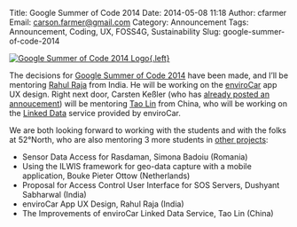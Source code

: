 Title: Google Summer of Code 2014
Date: 2014-05-08 11:18
Author: cfarmer
Email: carson.farmer@gmail.com
Category: Announcement
Tags: Announcement, Coding, UX, FOSS4G, Sustainability
Slug: google-summer-of-code-2014

[![Google Summer of Code 2014 Logo][image]{.left}][gsoc] 

The decisions for [Google Summer of Code 2014][gsoc] have been made, and I’ll be mentoring [Rahul Raja][rahul] from India. He will be working on the [enviroCar][envirocar] app UX design. Right next door, Carsten Keßler (who has [already posted an annoucement][carsten]) will be mentoring [Tao Lin][tao] from China, who will be working on the [Linked Data][linked-data] service provided by enviroCar.

We are both looking forward to working with the students and with the folks at 52°North, who are also mentoring 3 more students in [other projects][other]:

* Sensor Data Access for Rasdaman, Simona Badoiu (Romania)
* Using the ILWIS framework for geo-data capture with a mobile application, Bouke Pieter Ottow (Netherlands)
* Proposal for Access Control User Interface for SOS Servers, Dushyant Sabharwal (India)
* enviroCar App UX Design, Rahul Raja (India)
* The Improvements of enviroCar Linked Data Service, Tao Lin (China)

[other]: http://blog.52north.org/2014/04/22/welcome-google-summer-of-code-2014-studenta/
[rahul]: http://www.google-melange.com/gsoc/project/details/google/gsoc2014/rahul110392/5641332169113600
[envirocar]: https://envirocar.org/
[carsten]: http://carsten.io/mentoring-google-summer-of-code-project/
[tao]: https://www.google-melange.com/gsoc/project/details/google/gsoc2014/taolin/5771770325893120
[image]: {filename}/images/gsoc2014.png
[gsoc]: http://www.google-melange.com/gsoc/homepage/google/gsoc2014
[linked-data]: https://en.wikipedia.org/wiki/Linked_Data